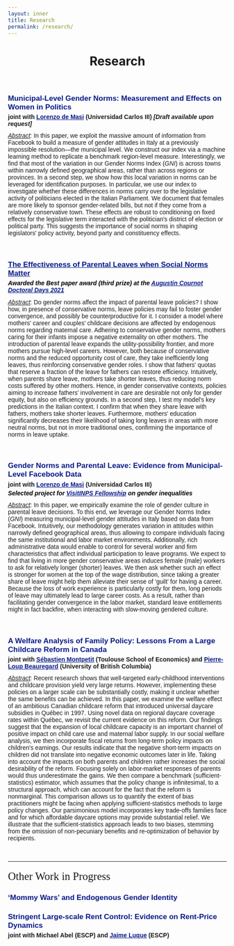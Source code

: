 ```yaml
---
layout: inner
title: Research
permalink: /research/
---
```


<style>
  .line-spacing {
    margin-bottom: 0em; /* custom line spacing */
  }
</style>

<head>
<link rel="shortcut icon" type="image/png" href="/favicon2.png">
</head>

# <center> Research </center>

<p>&nbsp;
</p>

<h1 class="line-spacing" style="font-size: 17px; font-family: 'Source Sans Pro', sans-serif; color: #081b88; font-weight: 700;">
  Municipal-Level Gender Norms: Measurement and Effects on Women in Politics
</h1>
<h1 class="line-spacing" style="font-size:14px;font-family: 'Source Sans Pro', sans-serif; margin-top: 0.3em">joint with <a style="color: #081b88" href="http://economics.uc3m.es/personal/de-massi/" target="_blank"><u>Lorenzo de Masi</u></a> (Universidad Carlos III) <em>[Draft available upon request]</em></h1>

<p style="font-size:14px;font-family: 'Source Sans Pro', sans-serif; margin-top: 0.8em"><u><em>Abstract</em></u>: In this paper, we exploit the massive amount of information from Facebook to build a measure of gender attitudes in Italy at a previously impossible resolution&mdash;the municipal level. We construct our index via a machine learning method to replicate a benchmark region-level measure. Interestingly, we find that most of the variation in our Gender Norms Index (<em>GNI</em>) is across towns within narrowly defined geographical areas, rather than across regions or provinces. In a second step, we show how this local variation in norms can be leveraged for identification purposes. In particular, we use our index to investigate whether these differences in norms carry over to the legislative activity of politicians elected in the Italian Parliament. We document that females are more likely to sponsor gender-related bills, but not if they come from a relatively conservative town. These effects are robust to conditioning on fixed effects for the legislative term interacted with the politician's district of election or political party. This suggests the importance of social norms in shaping legislators' policy activity, beyond party and constituency effects.
  
<p>&nbsp;
</p>




<h1 class="line-spacing"
  style="font-size:17px;color:Black;font-family: 'Source Sans Pro', sans-serif; font-weight: 700;"><a style="color: #081b88"  href="https://drive.google.com/file/d/1K06sRgc7v2mwntaFGWQSMts6iJFjnuKc/view?usp=share_link" target="_blank"><u>The Effectiveness of Parental Leaves when Social Norms Matter</u></a>
</h1>
<h1 class="line-spacing" style="font-size:14px;font-family: 'Source Sans Pro', sans-serif; color: black; margin-top: 0.3em"><em>Awarded the Best paper award (third prize) at the <a style="color: #081b88" href="https://acdd.sciencesconf.org/" target="_blank"><u>Augustin Cournot Doctoral Days 2021</u></a></em></h1>

<p style="font-size:14px;font-family: 'Source Sans Pro', sans-serif; margin-top: 0.8em"><u><em>Abstract</em></u>: Do gender norms affect the impact of parental leave policies? I show how, in presence of conservative norms, leave policies may fail to foster gender convergence, and possibly be counterproductive for it. I consider a model where mothers' career and couples' childcare decisions are affected by endogenous norms regarding maternal care. Adhering to conservative gender norms, mothers caring for their infants impose a negative externality on other mothers. The introduction of parental leave expands the utility-possibility frontier, and more mothers pursue high-level careers. However, both because of conservative norms and the reduced opportunity cost of care, they take inefficiently long leaves, thus reinforcing conservative gender roles. I show that fathers' quotas that reserve a fraction of the leave for fathers can restore efficiency. Intuitively, when parents share leave, mothers take shorter leaves, thus reducing norm costs suffered by other mothers. Hence, in gender conservative contexts, policies aiming to increase fathers' involvement in care are desirable not only for gender equity, but also on efficiency grounds. In a second step, I test my model's key predictions in the Italian context. I confirm that when they share leave with fathers, mothers take shorter leaves. Furthermore, mothers' education significantly decreases their likelihood of taking long leaves in areas with more neutral norms, but not in more traditional ones, confirming the importance of norms in leave uptake.</p>

<p>&nbsp;
</p>



<h1 class="line-spacing"
  style="font-size:17px;font-family: 'Source Sans Pro', sans-serif; color: #081b88; font-weight: 700;">Gender Norms and Parental Leave: Evidence from Municipal-Level Facebook
Data
</h1>
<h1 class="line-spacing" style="font-size:14px;font-family: 'Source Sans Pro', sans-serif; margin-top: 0.3em">joint with <a style="color: #081b88" href="http://economics.uc3m.es/personal/de-massi/" target="_blank"><u>Lorenzo de Masi</u></a> (Universidad Carlos III)</h1>
<h1 class="line-spacing" style="font-size:14px;font-family: 'Source Sans Pro', sans-serif; color: black; margin-top: 0.3em"><em>Selected project for <a style="color: #081b88" href="https://www.inps.it/it/it/dati-e-bilanci/attivit--di-ricerca/programma-visitinps-scholars.html" target="_blank"><u>VisitINPS Fellowship</u></a> on gender inequalities</em></h1>

<p style="font-size:14px;font-family: 'Source Sans Pro', sans-serif; margin-top: 0.8em"><u><em>Abstract</em></u>: In this paper, we empirically examine the role of gender culture in parental leave decisions. To this end, we leverage our Gender Norms Index (<em>GNI</em>) measuring municipal-level gender attitudes in Italy based on data from Facebook. Intuitively, our methodology generates variation in attitudes within narrowly defined geographical areas, thus allowing to compare individuals facing the same institutional and labor market environments. Additionally, rich administrative data would enable to control for several worker and firm characteristics that affect individual participation to leave programs. We expect to find that living in more gender conservative areas induces female (male) workers to ask for relatively longer (shorter) leaves. We then ask whether such an effect is stronger for women at the top of the wage distribution, since taking a greater share of leave might help them alleviate their sense of &#8216;guilt&#8217; for having a career. Because the loss of work experience is particularly costly for them, long periods of leave may ultimately lead to large career costs. As a result, rather than facilitating gender convergence in the labor market, standard leave entitlements might in fact backfire, when interacting with slow-moving gendered culture.</p>

<p>&nbsp;
</p>





<h1 class="line-spacing"
    style="font-size:17px;font-family: 'Source Sans Pro', sans-serif; color: #081b88; font-weight: 700;">A Welfare Analysis of Family Policy: Lessons From a Large Childcare Reform in Canada</h1>
<h1 class="line-spacing" style="font-size:14px;font-family: 'Source Sans Pro', sans-serif; margin-top: 0.3em">joint with <a style="color: #081b88" href="https://www.sebastienmontpetit.com/en/" target="_blank"><u>Sébastien Montpetit</u></a> (Toulouse School of Economics) and <a style="color: #081b88" href="https://sites.google.com/view/pierreloupbeauregard/" target="_blank"><u>Pierre-Loup Beauregard</u></a> (University of British Columbia)</h1>

<p style="font-size:14px;font-family: 'Source Sans Pro', sans-serif; margin-top: 0.8em"><u><em>Abstract</em></u>: Recent research shows that well-targeted early-childhood interventions and childcare provision yield very large returns. However, implementing these policies on a larger scale can be substantially costly, making it unclear whether the same benefits can be achieved. In this paper, we examine the welfare effect of an ambitious Canadian childcare reform that introduced universal daycare subsidies in Québec in 1997. Using novel data on regional daycare coverage rates within Québec, we revisit the current evidence on this reform. Our findings suggest that the expansion of local childcare capacity is an important channel of positive impact on child care use and maternal labor supply. In our social welfare analysis, we then incorporate fiscal returns from long-term policy impacts on children's earnings. Our results indicate that the negative short-term impacts on children did not translate into negative economic outcomes later in life. Taking into account the impacts on both parents and children rather increases the social desirability of the reform. Focusing solely on labor-market responses of parents would thus underestimate the gains. We then compare a benchmark (sufficient-statistics) estimator, which assumes that the policy change is infinitesimal, to a structural approach, which can account for the fact that the reform is nonmarginal. This comparison allows us to quantify the extent of bias practitioners might be facing when applying sufficient-statistics methods to large policy changes. Our parsimonious model incorporates key trade-offs families face and for which affordable daycare options may provide substantial relief. We illustrate that the sufficient-statistics approach leads to two biases, stemming from the omission of non-pecuniary benefits and re-optimization of behavior by recipients.</p>

<p>&nbsp;
</p>

<hr size="100px;" color="#081b88" />
<p style="font-size:25px;font-family: 'Merriweather', serif; font-weight: 500; margin-top: 0.8em">Other Work in Progress</p>  

<h1 
    style="font-size:17px;font-family: 'Source Sans Pro', sans-serif; color: #081b88; font-weight: 700;">&#8216;Mommy Wars&#8217; and Endogenous Gender Identity
</h1>

<h1 class="line-spacing" 
    style="font-size:17px;font-family: 'Source Sans Pro', sans-serif; color: #081b88; font-weight: 700;">Stringent Large-scale Rent Control: Evidence on Rent-Price Dynamics
</h1>
<h1 class="line-spacing" style="font-size:14px;font-family: 'Source Sans Pro', sans-serif; margin-top: 0.3em">joint with Michael Abel (ESCP) and <a style="color: #081b88" href="https://www.escp.eu/luque-jaime/" target="_blank"><u>Jaime Luque</u></a> (ESCP)</h1>


